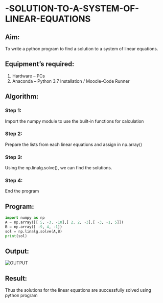 # -SOLUTION-TO-A-SYSTEM-OF-LINEAR-EQUATIONS
## Aim:
To write a python program to find a solution to a system of linear equations.
## Equipment’s required:
1. 	Hardware – PCs
2. 	Anaconda – Python 3.7 Installation / Moodle-Code Runner
## Algorithm:
### Step 1: 
Import the numpy module to use the built-in functions for calculation
### Step 2: 
Prepare the lists from each linear equations and assign in np.array()
### Step 3: 
Using the np.linalg.solve(), we can find the solutions.
### Step 4: 
End the program
## Program:

```python
import numpy as np
A = np.array([[ 5, -3, -10],[ 2, 2, -3],[ -3, -1, 5]])
B = np.array([ -9, 4, -1])
sol = np.linalg.solve(A,B)
print(sol)
```
## Output:

![OUTPUT](Pictures/exp1output.png)

## Result: 
Thus the solutions for the linear equations are successfully solved using python program


